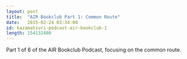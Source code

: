 ```yaml
---
layout: post
title:  "AIR Bookclub Part 1: Common Route"
date:   2015-02-24 03:34:00
id: kazamatsuri-podcast-air-bookclub-1
length: 154132480
---
```


Part 1 of 6 of the AIR Bookclub Podcast, focusing on the common route.
